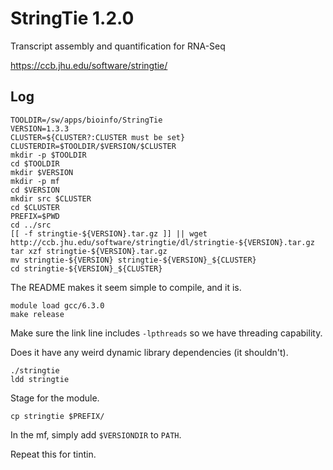 StringTie 1.2.0
===============

Transcript assembly and quantification for RNA-Seq

<https://ccb.jhu.edu/software/stringtie/>

Log
---

    TOOLDIR=/sw/apps/bioinfo/StringTie
    VERSION=1.3.3
    CLUSTER=${CLUSTER?:CLUSTER must be set}
    CLUSTERDIR=$TOOLDIR/$VERSION/$CLUSTER
    mkdir -p $TOOLDIR
    cd $TOOLDIR
    mkdir $VERSION
    mkdir -p mf
    cd $VERSION
    mkdir src $CLUSTER
    cd $CLUSTER
    PREFIX=$PWD
    cd ../src
    [[ -f stringtie-${VERSION}.tar.gz ]] || wget http://ccb.jhu.edu/software/stringtie/dl/stringtie-${VERSION}.tar.gz
    tar xzf stringtie-${VERSION}.tar.gz 
    mv stringtie-${VERSION} stringtie-${VERSION}_${CLUSTER}
    cd stringtie-${VERSION}_${CLUSTER}

The README makes it seem simple to compile, and it is.

    module load gcc/6.3.0
    make release

Make sure the link line includes `-lpthreads` so we have threading capability.

Does it have any weird dynamic library dependencies (it shouldn't).

    ./stringtie
    ldd stringtie

Stage for the module.

    cp stringtie $PREFIX/

In the mf, simply add `$VERSIONDIR` to `PATH`.

Repeat this for tintin.

